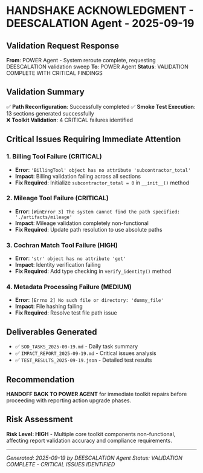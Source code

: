 # HANDSHAKE ACKNOWLEDGMENT - DEESCALATION Agent - 2025-09-19

## Validation Request Response
**From**: POWER Agent - System reroute complete, requesting DEESCALATION validation sweep
**To**: POWER Agent
**Status**: VALIDATION COMPLETE WITH CRITICAL FINDINGS

## Validation Summary
✅ **Path Reconfiguration**: Successfully completed
✅ **Smoke Test Execution**: 13 sections generated successfully  
❌ **Toolkit Validation**: 4 CRITICAL failures identified

## Critical Issues Requiring Immediate Attention

### 1. Billing Tool Failure (CRITICAL)
- **Error**: `'BillingTool' object has no attribute 'subcontractor_total'`
- **Impact**: Billing validation failing across all sections
- **Fix Required**: Initialize `subcontractor_total = 0` in `__init__()` method

### 2. Mileage Tool Failure (CRITICAL)  
- **Error**: `[WinError 3] The system cannot find the path specified: './artifacts/mileage'`
- **Impact**: Mileage validation completely non-functional
- **Fix Required**: Update path resolution to use absolute paths

### 3. Cochran Match Tool Failure (HIGH)
- **Error**: `'str' object has no attribute 'get'`
- **Impact**: Identity verification failing
- **Fix Required**: Add type checking in `verify_identity()` method

### 4. Metadata Processing Failure (MEDIUM)
- **Error**: `[Errno 2] No such file or directory: 'dummy_file'`
- **Impact**: File hashing failing
- **Fix Required**: Resolve test file path issue

## Deliverables Generated
- ✅ `SOD_TASKS_2025-09-19.md` - Daily task summary
- ✅ `IMPACT_REPORT_2025-09-19.md` - Critical issues analysis  
- ✅ `TEST_RESULTS_2025-09-19.json` - Detailed test results

## Recommendation
**HANDOFF BACK TO POWER AGENT** for immediate toolkit repairs before proceeding with reporting action upgrade phases.

## Risk Assessment
**Risk Level: HIGH** - Multiple core toolkit components non-functional, affecting report validation accuracy and compliance requirements.

---
*Generated: 2025-09-19 by DEESCALATION Agent*
*Status: VALIDATION COMPLETE - CRITICAL ISSUES IDENTIFIED*






